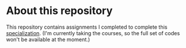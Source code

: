 # About this repository

This repository contains assignments I completed to complete this [specialization](https://www.coursera.org/specializations/ai-for-medicine?=&page=1).
(I'm currently taking the courses, so the full set of codes won't be available at the moment.)
